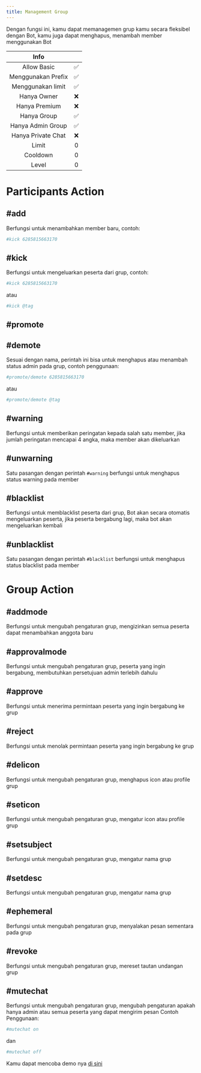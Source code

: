 ```yaml
---
title: Management Group
---
```


Dengan fungsi ini, kamu dapat memanagemen grup kamu secara fleksibel dengan Bot, kamu juga dapat menghapus, menambah member menggunakan Bot

|                       Info                        |      |
| :-----------------------------------------------: | :--: |
|                    Allow Basic                    |  ✅  |
|                Menggunakan Prefix                 |  ✅  |
|                 Menggunakan limit                 |  ✅  |
|                    Hanya Owner                    |  ❌  |
|                   Hanya Premium                   |  ❌  |
|                    Hanya Group                    |  ✅  |
|                 Hanya Admin Group                 |  ✅  |
|                Hanya Private Chat                 |  ❌  |
|                       Limit                       |  0   |
|                     Cooldown                      |  0   |
|                       Level                       |  0   |

# Participants Action
## **#add**
Berfungsi untuk menambahkan member baru, contoh:
```sh
#kick 6285815663170
```

## **#kick**
Berfungsi untuk mengeluarkan peserta dari grup, contoh:
```sh
#kick 6285815663170
```
atau
```sh
#kick @tag
```

## **#promote**
## **#demote**
Sesuai dengan nama, perintah ini bisa untuk menghapus atau menambah status admin pada grup, contoh penggunaan:
```sh
#promote/demote 6285815663170
```
atau
```sh
#promote/demote @tag
```

## **#warning**
Berfungsi untuk memberikan peringatan kepada salah satu member, jika jumlah peringatan mencapai 4 angka, maka member akan dikeluarkan

## **#unwarning**
Satu pasangan dengan perintah `#warning` berfungsi untuk menghapus status warning pada member

## **#blacklist**
Berfungsi untuk memblacklist peserta dari grup, Bot akan secara otomatis mengeluarkan peserta, jika peserta bergabung lagi, maka bot akan mengeluarkan kembali

## **#unblacklist**
Satu pasangan dengan perintah `#blacklist` berfungsi untuk menghapus status blacklist pada member

# Group Action
## **#addmode**
Berfungsi untuk mengubah pengaturan grup, mengizinkan semua peserta dapat menambahkan anggota baru

## **#approvalmode**
Berfungsi untuk mengubah pengaturan grup, peserta yang ingin bergabung, membutuhkan persetujuan admin terlebih dahulu

## **#approve**
Berfungsi untuk menerima permintaan peserta yang ingin bergabung ke grup

## **#reject**
Berfungsi untuk menolak permintaan peserta yang ingin bergabung ke grup

## **#delicon**
Berfungsi untuk mengubah pengaturan grup, menghapus icon atau profile grup

## **#seticon**
Berfungsi untuk mengubah pengaturan grup, mengatur icon atau profile grup

## **#setsubject**
Berfungsi untuk mengubah pengaturan grup, mengatur nama grup

## **#setdesc**
Berfungsi untuk mengubah pengaturan grup, mengatur nama grup

## **#ephemeral**
Berfungsi untuk mengubah pengaturan grup, menyalakan pesan sementara pada grup

## **#revoke**
Berfungsi untuk mengubah pengaturan grup, mereset tautan undangan grup

## **#mutechat**
Berfungsi untuk mengubah pengaturan grup, mengubah pengaturan apakah hanya admin atau semua peserta yang dapat mengirim pesan
Contoh Penggunaan:
```sh
#mutechat on
```
dan
```sh
#mutechat off
```

Kamu dapat mencoba demo nya [di sini](https://www.hisoka.net/DikaArdnt)